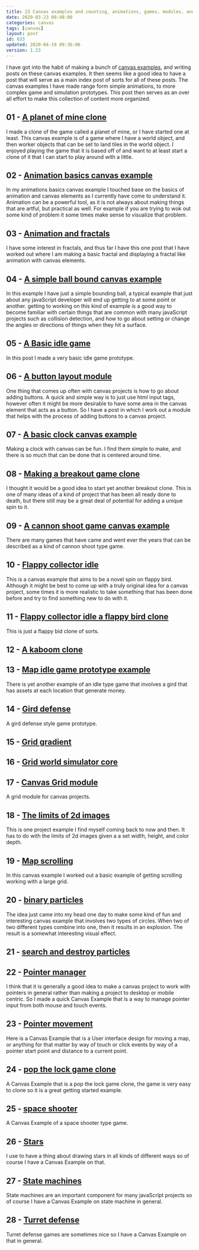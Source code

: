 ```yaml
---
title: 23 Canvas examples and counting, animations, games, modules, and more.
date: 2020-03-23 08:48:00
categories: canvas
tags: [canvas]
layout: post
id: 633
updated: 2020-04-19 09:36:06
version: 1.23
---
```


I have got into the habit of making a bunch of [canvas examples](https://developer.mozilla.org/en-US/docs/Web/API/Canvas_API/Tutorial), and writing posts on these canvas examples. It then seems like a good idea to have a post that will serve as a main index post of sorts for all of these posts. The canvas examples I have made range form simple animations, to more complex game and simulation prototypes. This post then serves as an over all effort to make this collection of content more organized.

<!-- more -->

## 01 - [A planet of mine clone](/2020/04/03/canvas-example-a-planet-of-mine-clone/)

I made a clone of the game called a planet of mine, or I have started one at least. This canvas example is of a game where I have a world object, and then worker objects that can be set to land tiles in the world object. I enjoyed playing the game that it is based off of and want to at least start a clone of it that I can start to play around with a little.


## 02 - [Animation basics canvas example](/2019/10/10/canvas-example-animation-basics/)

In my animations basics canvas example I touched base on the basics of animation and canvas elements as I currently have come to understand it. Animation can be a powerful tool, as it is not always about making things that are artful, but practical as well. For example if you are trying to wok out some kind of problem it some times make sense to visualize that problem.

## 03 - [Animation and fractals](/2020/02/19/canvas-example-animation-fractal/)

I have some interest in fractals, and thus far I have this one post that I have worked out where I am making a basic fractal and displaying a fractal like animation with canvas elements.

## 04 - [A simple ball bound canvas example](/2020/01/14/canvas-example-ball-bounce/)

In this example I have just a simple bounding ball, a typical example that just about any javaScript developer will end up getting to at some point or another. getting to working on this kind of example is a good way to become familiar with certain things that are common with many javaScript projects such as collision detection, and how to go about setting or change the angles or directions of things when they hit a surface.

## 05 - [A Basic idle game](/2020/02/01/canvas-example-basic-idle-game/)

In this post I made a very basic idle game prototype. 

## 06 - [A button layout module](/2020/02/03/canvas-example-button-layout/)

One thing that comes up often with canvas projects is how to go about adding buttons. A quick and simple way is to just use html input tags, however often it might be more desirable to have some area in the canvas element that acts as a button. So I have a post in which I work out a module that helps with the process of adding buttons to a canvas project.

## 07 - [A basic clock canvas example](/2019/12/13/canvas-example-clock-basic/)

Making a clock with canvas can be fun. I find them simple to make, and there is so much that can be done that is centered around time.

## 08 - [Making a breakout game clone](/2020/02/13/canvas-example-game-breakout/)

I thought it would be a good idea to start yet another breakout clone. This is one of many ideas of a kind of project that has been all ready done to death, but there still may be a great deal of potential for adding a unique spin to it.

## 09 - [A cannon shoot game canvas example](/2020/02/17/canvas-example-game-cannon-shoot/)

There are many games that have came and went ever the years that can be described as a kind of cannon shoot type game.

## 10 - [Flappy collector idle](/2020/01/21/canvas-example-game-flappy-collector-idle/)

This is a canvas example that aims to be a novel spin on flappy bird. Although it might be best to come up with a truly original idea for a canvas project, some times it is more realistic to take something that has been done before and try to find something new to do with it.

## 11 - [Flappy collector idle a flappy bird clone](/2020/01/16/canvas-example-game-flappy-collector/)

This is just a flappy bid clone of sorts.

## 12 - [A kaboom clone](/2020/04/10/canvas-example-game-kaboom-clone/)

## 13 - [Map idle game prototype example](/2020/01/13/canvas-example-game-map-idle/)

There is yet another example of an idle type game that involves a gird that has assets at each location that generate money.

## 14 - [Gird defense](/2019/11/27/canvas-example-grid-defense/)

A gird defense style game prototype. 

## 15 - [Grid gradient](/2020/03/26/canvas-example-grid-gradient/)

## 16 - [Grid world simulator core](/2020/04/15/canvas-example-grid-worldsim-core/)

## 17 - [Canvas Grid module](/2019/11/07/canvas-example-grid/)

A grid module for canvas projects.

## 18 - [The limits of 2d images](/2019/12/11/canvas-example-image-limits/)

This is one project example I find myself coming back to now and then. It has to do with the limits of 2d images given a a set width, height, and color depth.

## 19 - [Map scrolling](/2020/01/08/canvas-example-map-scrolling/)

In this canvas example I worked out a basic example of getting scrolling working with a large grid.

## 20 - [binary particles](/2020/03/18/canvas-example-particles-binary/)

The idea just came into my head one day to make some kind of fun and interesting canvas example that involves two types of circles. When two of two different types combine into one, then it results in an explosion. The result is a somewhat interesting visual effect.

## 21 - [search and destroy particles](/2020/04/13/canvas-example-particles-search-destroy-and-spawn/)

## 22 - [Pointer manager](/2020/01/29/canvas-example-pointer-manager-mouse-and-touch/)

I think that it is generally a good idea to make a canvas project to work with pointers in general rather than making a project to desktop or mobile centric. So I made a quick Canvas Example that is a way to manage pointer input from both mouse and touch events. 

## 23 - [Pointer movement](/2020/01/26/canvas-example-pointer-movement/)

Here is a Canvas Example that is a User interface design for moving a map, or anything for that matter by way of touch or click events by way of a pointer start point and distance to a current point.

## 24 - [pop the lock game clone](/2019/11/26/canvas-example-pop-the-lock/)

A Canvas Example that is a pop the lock game clone, the game is very easy to clone so it is a great getting started example.

## 25 - [space shooter](/2019/08/21/canvas-example-space-shooter/)

A Canvas Example of a space shooter type game.

## 26 - [Stars](/2020/02/12/canvas-example-star/)

I use to have a thing about drawing stars in all kinds of different ways so of course I have a Canvas Example on that.

## 27 - [State machines](/2020/01/28/canvas-example-state-machine/)

State machines are an important component for many javaScript projects so of course I have a Canvas Example on state machine in general.

## 28 - [Turret defense](/2020/01/10/canvas-example-turret-defense)

Turret defense games are sometimes nice so I have a Canvas Example on that in general.
